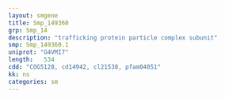 ```yaml
---
layout: smgene
title: Smp_149360
grp: Smp_14
description: "trafficking protein particle complex subunit"
smp: Smp_149360.1
uniprot: "G4VMI7"
length:   534
cdd: "COG5128, cd14942, cl21538, pfam04051"
kk: ns
categories: sm
---
```

